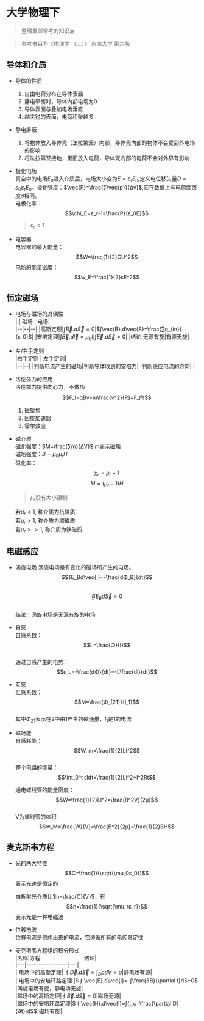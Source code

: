 # 大学物理下
> 整理重邮常考的知识点  

> 参考书目为《物理学 （上）》 东南大学 第六版
## 导体和介质
- 导体的性质  
  1. 自由电荷分布在导体表面  
  2. 静电平衡时，导体内部电场为0  
  3. 导体表面与叠加电场垂直  
  4. 越尖锐的表面，电荷积聚越多  

- 静电屏蔽  
  1. 将物体放入导体壳（法拉第笼）内部，导体壳内部的物体不会受到外电场的影响  
  2. 将法拉第笼接地，里面放入电荷，导体壳内部的电荷不会对外界有影响

- 极化电场  
  真空中的电场$E_0$进入介质后，电场大小变为$E=ɛ_rE_0$,定义电位移矢量$D=ɛ_0ɛ_rE_0$。极化强度：$\vec{P}=\frac{∑\vec{p}}{Δv}$,它在数值上与电荷面密度$σ$相同。  
  电极化率：  
  $$\chi_E=ɛ_r-1=\frac{P}{ɛ_0E}$$
  >$ɛ_r<1$

- 电容器  
  电容器的最大能量：
  $$W=\frac{1}{2}CU^2$$
  电场的能量密度：
  $$w_E=\frac{1}{2}ɛE^2$$  

## 恒定磁场
- 电场与磁场的对偶性  
  |  | 磁场 | 电场|  
  |--|--|--|
  |高斯定理|$∫\vec{B}.d\vec{S}=0$|$∫\vec{B}.d\vec{S}=\frac{∑q_{in}}{ɛ_0}$|
  |安培定理|$∫\vec{B}.d\vec{l}=μ_0I$|$∫\vec{E}.d\vec{S}=0$|
  |结论|无源有旋|有源无旋|

- 左/右手定则  
  |右手定则 | 左手定则|  
  |--|--|
  |判断电流产生的磁场|判断导体收到的安培力|
  |判断感应电流的方向|  |   

- 洛伦兹力的应用  
  洛伦兹力提供向心力，不做功  
  $$F_l=qBv=m\frac{v^2}{R}=F_向$$
  1. 磁聚焦
  2. 回旋加速器
  3. 霍尔效应

- 磁介质  
  磁化强度：$M=\frac{∑m}{ΔV}$,m表示磁矩  
  磁场强度：$B=\mu_0\mu_rH$  
  磁化率：  
  $$χ_r=\mu_r-1$$
  $$M=(\mu_r-1)H$$
  > $\mu_r$没有大小限制  

  若$\mu_r<1$, 称介质为抗磁质   
  若$\mu_r>1$, 称介质为顺磁质  
  若$\mu_r>>1$, 称介质为铁磁质  

## 电磁感应 
- 涡旋电场
  涡旋电场是有变化的磁场所产生的电场。  
  $$∮E_Bd\vec{l}=-\frac{dΦ_B}{dt}$$   
  $$ ∯E_Bd\vec{S}=0$$  
  结论：涡旋电场是无源有旋的电场  
- 自感  
  自感系数：  
  $$L=\frac{Φ}{I}$$  
  通过自感产生的电势：  
  $$ϵ_L=-\frac{dΦ}{dt}=-L\frac{di}{dt}$$  
- 互感  
  互感系数：  
   $$M=\frac{Φ_{21}}{I_1}$$  
   其中$Φ_{21}$表示在2中由1产生的磁通量，$I_1$是1的电流  

- 磁场能  
  自感耗能：  
  $$W_m=\frac{1}{2}LI^2$$  
  整个电路的能量：  
  $$\int_0^t ϵIdt=\frac{1}{2}LI^2+I^2Rt$$

  通电螺线管的能量密度：
  $$W=\frac{1}{2}LI^2=\frac{B^2V}{2μ}$$  
  V为螺线管的体积  
  $$w_M=\frac{W}{V}=\frac{B^2}{2μ}=\frac{1}{2}BH$$  

## 麦克斯韦方程
- 光的两大特性
     $$C=\frac{1}{\sqrt{\mu_0ɛ_0}}$$
    表示光速是恒定的  

    由折射光介质比$n=\frac{C}{V}$，有  
    $$n=\frac{1}{\sqrt{\mu_rɛ_r}}$$
    表示光是一种电磁波  
- 位移电流  
    位移电流是假想出来的电流，它遵循所有的电传导定律  

- 麦克斯韦方程组的积分形式  
  |名称|方程$~~~~~~~~~~~~~~~~~~~~~~~~~~~~$|结论|  
  |---|-----------------|---|  
  | 电场中的高斯定理| $∮\vec{D}.d\vec{S}=∫_D ρdV=q$|静电场有源|  
  | 电场中的安培环路定理 |$∮\vec{E}.d\vec{l}=-∫\frac{∂B}{\partial t}dS+0$ |涡旋电场有旋，静电场无旋|  
  |磁场中的高斯定理|$∮\vec{B}.d\vec{S}=0$|磁场无源|  
  |磁场中的安培环路定理|$∮\vec{H}.d\vec{l}=∫(j_c+\frac{\partial D}{∂t})dS$|磁场有旋|  

